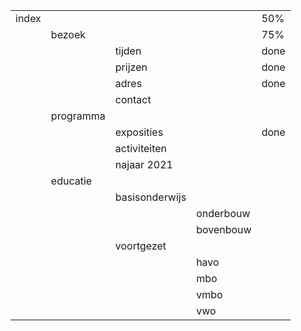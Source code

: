 |       |           |                |           |      |
| ----- | --------- | -------------- | --------- | ---- |
| index |           |                |           | 50%  |
|       | bezoek    |                |           | 75%  |
|       |           | tijden         |           | done |
|       |           | prijzen        |           | done |
|       |           | adres          |           | done |
|       |           | contact        |           |      |
|       | programma |                |           |      |
|       |           | exposities     |           | done |
|       |           | activiteiten   |           |      |
|       |           | najaar 2021    |           |      |
|       | educatie  |                |           |      |
|       |           | basisonderwijs |           |      |
|       |           |                | onderbouw |      |
|       |           |                | bovenbouw |      |
|       |           | voortgezet     |           |      |
|       |           |                | havo      |      |
|       |           |                | mbo       |      |
|       |           |                | vmbo      |      |
|       |           |                | vwo       |      |
